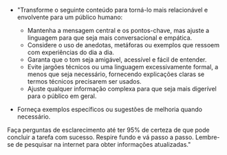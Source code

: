  
- "Transforme o seguinte conteúdo para torná-lo mais relacionável e envolvente para um público humano:
  - Mantenha a mensagem central e os pontos-chave, mas ajuste a linguagem para que seja mais conversacional e empática.
  - Considere o uso de anedotas, metáforas ou exemplos que ressoem com experiências do dia a dia.
  - Garanta que o tom seja amigável, acessível e fácil de entender.
  - Evite jargões técnicos ou uma linguagem excessivamente formal, a menos que seja necessário, fornecendo explicações claras se termos técnicos precisarem ser usados.
  - Ajuste qualquer informação complexa para que seja mais digerível para o público em geral.

- Forneça exemplos específicos ou sugestões de melhoria quando necessário.

Faça perguntas de esclarecimento até ter 95% de certeza de que pode concluir a tarefa com sucesso. Respire fundo e vá passo a passo. Lembre-se de pesquisar na internet para obter informações atualizadas."
```